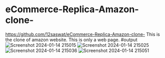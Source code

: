 # eCommerce-Replica-Amazon-clone-
https://github.com/12saswat/eCommerce-Replica-Amazon-clone-
This is the clone of amazon website.
This is only a web page.
#output
![Screenshot 2024-01-14 215015](https://github.com/12saswat/eCommerce-Replica-Amazon-clone-/assets/138807629/e63c6a85-4244-4fd2-bd53-bb810c17a552)
![Screenshot 2024-01-14 215025](https://github.com/12saswat/eCommerce-Replica-Amazon-clone-/assets/138807629/cd9118ef-4631-4cf2-83a5-213c356229ef)
![Screenshot 2024-01-14 215036](https://github.com/12saswat/eCommerce-Replica-Amazon-clone-/assets/138807629/b677cd41-80dc-4184-b9c2-bf42eb9890f1)
![Screenshot 2024-01-14 215051](https://github.com/12saswat/eCommerce-Replica-Amazon-clone-/assets/138807629/81d89401-c821-46ce-b5e2-3c1e7b9e4d90)
